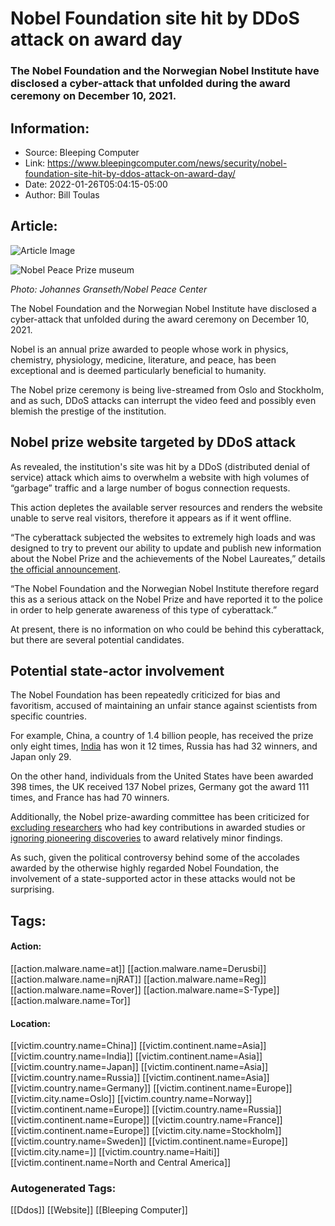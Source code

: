 # Nobel Foundation site hit by DDoS attack on award day
### The Nobel Foundation and the Norwegian Nobel Institute have disclosed a cyber-attack that unfolded during the award ceremony on December 10, 2021.

## Information:
+ Source: Bleeping Computer
+ Link: https://www.bleepingcomputer.com/news/security/nobel-foundation-site-hit-by-ddos-attack-on-award-day/
+ Date: 2022-01-26T05:04:15-05:00
+ Author: Bill Toulas


## Article:
![Article Image](https://www.bleepstatic.com/content/hl-images/2022/01/26/Nobel_Peace_Prize_museu,.jpg)

![Nobel Peace Prize museum](https://www.bleepstatic.com/content/hl-images/2022/01/26/Nobel_Peace_Prize_museu,.jpg)


*Photo: Johannes Granseth/Nobel Peace Center*


The Nobel Foundation and the Norwegian Nobel Institute have disclosed a cyber-attack that unfolded during the award ceremony on December 10, 2021.


Nobel is an annual prize awarded to people whose work in physics, chemistry, physiology, medicine, literature, and peace, has been exceptional and is deemed particularly beneficial to humanity.


The Nobel prize ceremony is being live-streamed from Oslo and Stockholm, and as such, DDoS attacks can interrupt the video feed and possibly even blemish the prestige of the institution.


Nobel prize website targeted by DDoS attack
-------------------------------------------


As revealed, the institution's site was hit by a DDoS (distributed denial of service) attack which aims to overwhelm a website with high volumes of “garbage” traffic and a large number of bogus connection requests.


This action depletes the available server resources and renders the website unable to serve real visitors, therefore it appears as if it went offline.


“The cyberattack subjected the websites to extremely high loads and was designed to try to prevent our ability to update and publish new information about the Nobel Prize and the achievements of the Nobel Laureates,” details [the official announcement](https://www.nobelprize.org/press-english/).


“The Nobel Foundation and the Norwegian Nobel Institute therefore regard this as a serious attack on the Nobel Prize and have reported it to the police in order to help generate awareness of this type of cyberattack.” 


At present, there is no information on who could be behind this cyberattack, but there are several potential candidates.


Potential state-actor involvement
---------------------------------


The Nobel Foundation has been repeatedly criticized for bias and favoritism, accused of maintaining an unfair stance against scientists from specific countries.


For example, China, a country of 1.4 billion people, has received the prize only eight times, [India](https://timesofindia.indiatimes.com/life-style/books/Jeffrey-Archer-RK-Narayan-is-my-hero-he-should-have-won-the-Nobel-Prize/articleshow/55600708.cms) has won it 12 times, Russia has had 32 winners, and Japan only 29.


On the other hand, individuals from the United States have been awarded 398 times, the UK received 137 Nobel prizes, Germany got the award 111 times, and France has had 70 winners.


Additionally, the Nobel prize-awarding committee has been criticized for [excluding researchers](https://www.lrt.lt/en/news-in-english/19/1248357/lithuanian-scientists-not-awarded-nobel-prize-despite-discovering-same-technology) who had key contributions in awarded studies or [ignoring pioneering discoveries](https://pubmed.ncbi.nlm.nih.gov/17543215/) to award relatively minor findings.


As such, given the political controversy behind some of the accolades awarded by the otherwise highly regarded Nobel Foundation, the involvement of a state-supported actor in these attacks would not be surprising.





## Tags:

#### Action:
[[action.malware.name=at]] [[action.malware.name=Derusbi]] [[action.malware.name=njRAT]] [[action.malware.name=Reg]] [[action.malware.name=Rover]] [[action.malware.name=S-Type]] [[action.malware.name=Tor]]

#### Location:
[[victim.country.name=China]] [[victim.continent.name=Asia]] [[victim.country.name=India]] [[victim.continent.name=Asia]] [[victim.country.name=Japan]] [[victim.continent.name=Asia]] [[victim.country.name=Russia]] [[victim.continent.name=Asia]] [[victim.country.name=Germany]] [[victim.continent.name=Europe]] [[victim.city.name=Oslo]] [[victim.country.name=Norway]] [[victim.continent.name=Europe]] [[victim.country.name=Russia]] [[victim.continent.name=Europe]] [[victim.country.name=France]] [[victim.continent.name=Europe]] [[victim.city.name=Stockholm]] [[victim.country.name=Sweden]] [[victim.continent.name=Europe]] [[victim.city.name=]] [[victim.country.name=Haiti]] [[victim.continent.name=North and Central America]]

### Autogenerated Tags:
[[Ddos]] [[Website]] [[Bleeping Computer]]

